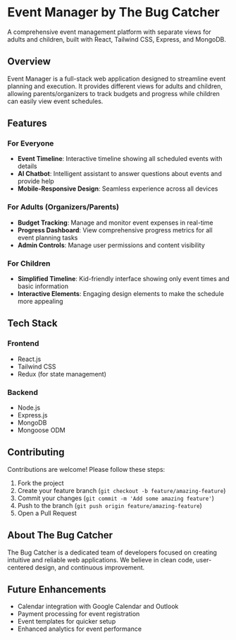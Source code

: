 # Event Manager by The Bug Catcher

A comprehensive event management platform with separate views for adults and children, built with React, Tailwind CSS, Express, and MongoDB.

## Overview
Event Manager is a full-stack web application designed to streamline event planning and execution. It provides different views for adults and children, allowing parents/organizers to track budgets and progress while children can easily view event schedules.

## Features

### For Everyone
- **Event Timeline**: Interactive timeline showing all scheduled events with details
- **AI Chatbot**: Intelligent assistant to answer questions about events and provide help
- **Mobile-Responsive Design**: Seamless experience across all devices

### For Adults (Organizers/Parents)
- **Budget Tracking**: Manage and monitor event expenses in real-time
- **Progress Dashboard**: View comprehensive progress metrics for all event planning tasks
- **Admin Controls**: Manage user permissions and content visibility

### For Children
- **Simplified Timeline**: Kid-friendly interface showing only event times and basic information
- **Interactive Elements**: Engaging design elements to make the schedule more appealing

## Tech Stack

### Frontend
- React.js
- Tailwind CSS
- Redux (for state management)

### Backend
- Node.js
- Express.js
- MongoDB
- Mongoose ODM

## Contributing
Contributions are welcome! Please follow these steps:

1. Fork the project
2. Create your feature branch (`git checkout -b feature/amazing-feature`)
3. Commit your changes (`git commit -m 'Add some amazing feature'`)
4. Push to the branch (`git push origin feature/amazing-feature`)
5. Open a Pull Request

## About The Bug Catcher
The Bug Catcher is a dedicated team of developers focused on creating intuitive and reliable web applications. We believe in clean code, user-centered design, and continuous improvement.

## Future Enhancements
- Calendar integration with Google Calendar and Outlook
- Payment processing for event registration
- Event templates for quicker setup
- Enhanced analytics for event performance
